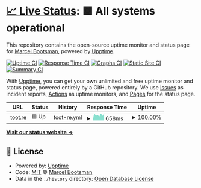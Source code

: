 # [📈 Live Status](https://mbootsman.github.io/upptime): <!--live status--> **🟩 All systems operational**

This repository contains the open-source uptime monitor and status page for [Marcel Bootsman](https://marcelbootsman.nl), powered by [Upptime](https://github.com/upptime/upptime).

[![Uptime CI](https://github.com/mbootsman/upptime/workflows/Uptime%20CI/badge.svg)](https://github.com/mbootsman/upptime/actions?query=workflow%3A%22Uptime+CI%22)
[![Response Time CI](https://github.com/mbootsman/upptime/workflows/Response%20Time%20CI/badge.svg)](https://github.com/mbootsman/upptime/actions?query=workflow%3A%22Response+Time+CI%22)
[![Graphs CI](https://github.com/mbootsman/upptime/workflows/Graphs%20CI/badge.svg)](https://github.com/mbootsman/upptime/actions?query=workflow%3A%22Graphs+CI%22)
[![Static Site CI](https://github.com/mbootsman/upptime/workflows/Static%20Site%20CI/badge.svg)](https://github.com/mbootsman/upptime/actions?query=workflow%3A%22Static+Site+CI%22)
[![Summary CI](https://github.com/mbootsman/upptime/workflows/Summary%20CI/badge.svg)](https://github.com/mbootsman/upptime/actions?query=workflow%3A%22Summary+CI%22)

With [Upptime](https://upptime.js.org), you can get your own unlimited and free uptime monitor and status page, powered entirely by a GitHub repository. We use [Issues](https://github.com/mbootsman/upptime/issues) as incident reports, [Actions](https://github.com/mbootsman/upptime/actions) as uptime monitors, and [Pages](https://mbootsman.github.io/upptime) for the status page.

<!--start: status pages-->
<!-- This summary is generated by Upptime (https://github.com/upptime/upptime) -->
<!-- Do not edit this manually, your changes will be overwritten -->
<!-- prettier-ignore -->
| URL | Status | History | Response Time | Uptime |
| --- | ------ | ------- | ------------- | ------ |
| <img alt="" src="https://icons.duckduckgo.com/ip3/toot.re.ico" height="13"> [toot.re](https://toot.re) | 🟩 Up | [toot-re.yml](https://github.com/mbootsman/upptime/commits/HEAD/history/toot-re.yml) | <details><summary><img alt="Response time graph" src="./graphs/toot-re/response-time-week.png" height="20"> 658ms</summary><br><a href="https://mbootsman.github.io/upptime/history/toot-re"><img alt="Response time 658" src="https://img.shields.io/endpoint?url=https%3A%2F%2Fraw.githubusercontent.com%2Fmbootsman%2Fupptime%2FHEAD%2Fapi%2Ftoot-re%2Fresponse-time.json"></a><br><a href="https://mbootsman.github.io/upptime/history/toot-re"><img alt="24-hour response time 658" src="https://img.shields.io/endpoint?url=https%3A%2F%2Fraw.githubusercontent.com%2Fmbootsman%2Fupptime%2FHEAD%2Fapi%2Ftoot-re%2Fresponse-time-day.json"></a><br><a href="https://mbootsman.github.io/upptime/history/toot-re"><img alt="7-day response time 658" src="https://img.shields.io/endpoint?url=https%3A%2F%2Fraw.githubusercontent.com%2Fmbootsman%2Fupptime%2FHEAD%2Fapi%2Ftoot-re%2Fresponse-time-week.json"></a><br><a href="https://mbootsman.github.io/upptime/history/toot-re"><img alt="30-day response time 658" src="https://img.shields.io/endpoint?url=https%3A%2F%2Fraw.githubusercontent.com%2Fmbootsman%2Fupptime%2FHEAD%2Fapi%2Ftoot-re%2Fresponse-time-month.json"></a><br><a href="https://mbootsman.github.io/upptime/history/toot-re"><img alt="1-year response time 658" src="https://img.shields.io/endpoint?url=https%3A%2F%2Fraw.githubusercontent.com%2Fmbootsman%2Fupptime%2FHEAD%2Fapi%2Ftoot-re%2Fresponse-time-year.json"></a></details> | <details><summary><a href="https://mbootsman.github.io/upptime/history/toot-re">100.00%</a></summary><a href="https://mbootsman.github.io/upptime/history/toot-re"><img alt="All-time uptime 100.00%" src="https://img.shields.io/endpoint?url=https%3A%2F%2Fraw.githubusercontent.com%2Fmbootsman%2Fupptime%2FHEAD%2Fapi%2Ftoot-re%2Fuptime.json"></a><br><a href="https://mbootsman.github.io/upptime/history/toot-re"><img alt="24-hour uptime 100.00%" src="https://img.shields.io/endpoint?url=https%3A%2F%2Fraw.githubusercontent.com%2Fmbootsman%2Fupptime%2FHEAD%2Fapi%2Ftoot-re%2Fuptime-day.json"></a><br><a href="https://mbootsman.github.io/upptime/history/toot-re"><img alt="7-day uptime 100.00%" src="https://img.shields.io/endpoint?url=https%3A%2F%2Fraw.githubusercontent.com%2Fmbootsman%2Fupptime%2FHEAD%2Fapi%2Ftoot-re%2Fuptime-week.json"></a><br><a href="https://mbootsman.github.io/upptime/history/toot-re"><img alt="30-day uptime 100.00%" src="https://img.shields.io/endpoint?url=https%3A%2F%2Fraw.githubusercontent.com%2Fmbootsman%2Fupptime%2FHEAD%2Fapi%2Ftoot-re%2Fuptime-month.json"></a><br><a href="https://mbootsman.github.io/upptime/history/toot-re"><img alt="1-year uptime 100.00%" src="https://img.shields.io/endpoint?url=https%3A%2F%2Fraw.githubusercontent.com%2Fmbootsman%2Fupptime%2FHEAD%2Fapi%2Ftoot-re%2Fuptime-year.json"></a></details>

<!--end: status pages-->

[**Visit our status website →**](https://mbootsman.github.io/upptime)

## 📄 License

- Powered by: [Upptime](https://github.com/upptime/upptime)
- Code: [MIT](./LICENSE) © [Marcel Bootsman](https://marcelbootsman.nl)
- Data in the `./history` directory: [Open Database License](https://opendatacommons.org/licenses/odbl/1-0/)
